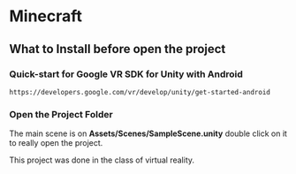 # Minecraft

## What to Install before open the project

### Quick-start for Google VR SDK for Unity with Android
```
https://developers.google.com/vr/develop/unity/get-started-android
```
### Open the Project Folder

The main scene is on **Assets/Scenes/SampleScene.unity** double click on it to really open the project.

This project was done in the class of virtual reality.
